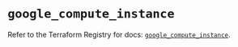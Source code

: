 # `google_compute_instance`

Refer to the Terraform Registry for docs: [`google_compute_instance`](https://registry.terraform.io/providers/hashicorp/google-beta/6.37.0/docs/resources/google_compute_instance).
